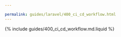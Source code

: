 ```yaml
---

permalink: guides/laravel/400_ci_cd_workflow.html
---
```


{% include guides/400_ci_cd_workflow.md.liquid %}
